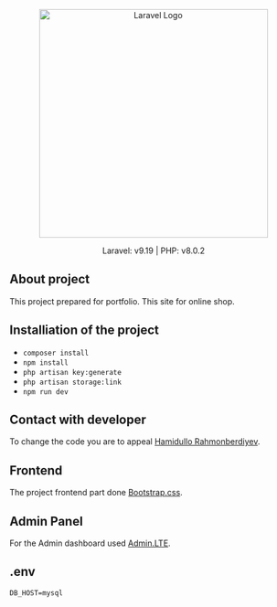 <p align="center"><a href="https://laravel.com" target="_blank"><img src="https://raw.githubusercontent.com/laravel/art/master/logo-lockup/5%20SVG/2%20CMYK/1%20Full%20Color/laravel-logolockup-cmyk-red.svg" width="400" alt="Laravel Logo"></a></p>

<p align="center">
Laravel: v9.19 |
PHP: v8.0.2
</p>

## About project

This project prepared for portfolio. This site for online shop. 

## Installiation of the project

- ``` composer install ```
- ``` npm install ```
- ``` php artisan key:generate ```
- ``` php artisan storage:link ```
- ``` npm run dev ```


## Contact with developer

To change the code you are to appeal [Hamidullo Rahmonberdiyev](https://t.me/hamidullo_rahmonberdiyev).

## Frontend

The project frontend part done  [Bootstrap.css](https://tailwindcomponents.com/).

## Admin Panel

For the Admin dashboard used [Admin.LTE](https://adminlte.io/).

## .env

``` 
DB_HOST=mysql 
```


